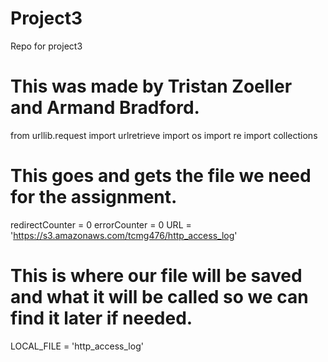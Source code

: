 # Project3
Repo for project3
# This was made by Tristan Zoeller and Armand Bradford.

from urllib.request import urlretrieve
import os
import re
import collections 

# This goes and gets the file we need for the assignment.
redirectCounter = 0
errorCounter = 0
URL = 'https://s3.amazonaws.com/tcmg476/http_access_log'
# This is where our file will be saved and what it will be called so we can find it later if needed.
LOCAL_FILE = 'http_access_log'
